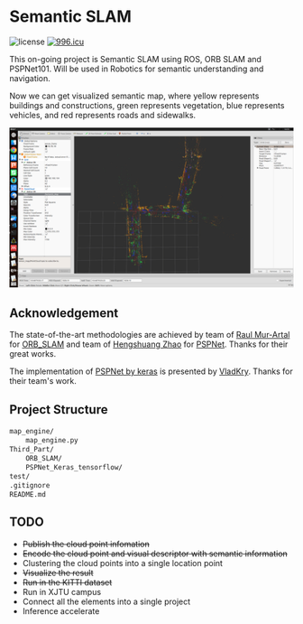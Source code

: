 # Semantic SLAM

![license](https://img.shields.io/bower/l/bootstrap.svg?color=blue) <a href="https://996.icu"><img src="https://img.shields.io/badge/link-996.icu-red.svg" alt="996.icu" /></a>

This on-going project is Semantic SLAM using ROS, ORB SLAM and PSPNet101. Will be used in Robotics for semantic understanding and navigation.

Now we can get visualized semantic map, where yellow represents buildings and constructions, green represents vegetation, blue represents vehicles, and red represents roads and sidewalks. 

![semantic SLAM](https://github.com/1989Ryan/Semantic_SLAM/blob/master/semantic_map.png?raw=true)

## Acknowledgement 

The state-of-the-art methodologies are achieved by team of [Raul Mur-Artal](https://github.com/raulmur) for [ORB_SLAM](https://github.com/raulmur/ORB_SLAM2) and team of [Hengshuang Zhao](https://github.com/hszhao) for [PSPNet](https://github.com/hszhao/PSPNet). Thanks for their great works.

The implementation of [PSPNet by keras](https://github.com/Vladkryvoruchko/PSPNet-Keras-tensorflow) is presented by [VladKry](https://github.com/Vladkryvoruchko). Thanks for their team's work.

## Project Structure

```
map_engine/
    map_engine.py
Third_Part/
    ORB_SLAM/
    PSPNet_Keras_tensorflow/
test/
.gitignore
README.md
```

## TODO

* ~~Publish the cloud point infomation~~
* ~~Encode the cloud point and visual descriptor with semantic information~~
* Clustering the cloud points into a single location point
* ~~Visualize the result~~
* ~~Run in the KITTI dataset~~
* Run in XJTU campus
* Connect all the elements into a single project
* Inference accelerate
